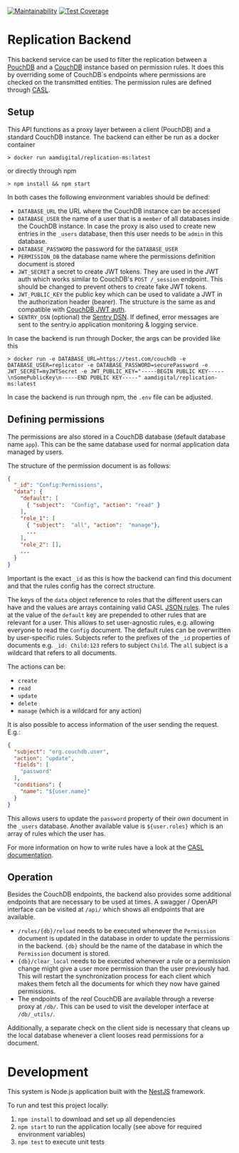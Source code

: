 [![Maintainability](https://api.codeclimate.com/v1/badges/f64d334dac765d672119/maintainability)](https://codeclimate.com/github/Aam-Digital/replication-backend/maintainability)
[![Test Coverage](https://api.codeclimate.com/v1/badges/f64d334dac765d672119/test_coverage)](https://codeclimate.com/github/Aam-Digital/replication-backend/test_coverage)

# Replication Backend

This backend service can be used to filter the replication between a [PouchDB](https://pouchdb.com/) and a [CouchDB](https://docs.couchdb.org/en/stable/index.html) instance based on permission rules.
It does this by overriding some of CouchDB`s endpoints where permissions are checked on the transmitted entities.
The permission rules are defined through [CASL](https://casl.js.org/v5/en/).


## Setup
This API functions as a proxy layer between a client (PouchDB) and a standard CouchDB instance.
The backend can either be run as a docker container 
```
> docker run aamdigital/replication-ms:latest
```
or directly through npm
```
> npm install && npm start
```
In both cases the following environment variables should be defined:
- `DATABASE_URL` the URL where the CouchDB instance can be accessed
- `DATABASE_USER` the name of a user that is a `member` of all databases inside the CouchDB instance. In case the proxy is also used to create new entries in the `_users` database, then this user needs to be `admin` in this database.
- `DATABASE_PASSWORD` the password for the `DATABASE_USER`
- `PERMISSION_DB` the database name where the permissions definition document is stored
- `JWT_SECRET` a secret to create JWT tokens. They are used in the JWT auth which works similar to CouchDB's `POST /_session` endpoint. This should be changed to prevent others to create fake JWT tokens.
- `JWT_PUBLIC_KEY` the public key which can be used to validate a JWT in the authorization header (bearer). The structure is the same as and compatible with [CouchDB JWT auth](https://docs.couchdb.org/en/stable/api/server/authn.html#jwt-authentication).
- `SENTRY_DSN` (optional) the [Sentry DSN](https://docs.sentry.io/product/sentry-basics/dsn-explainer/). If defined, error messages are sent to the sentry.io application monitoring & logging service.

In case the backend is run through Docker, the args can be provided like this
```
> docker run -e DATABASE_URL=https://test.com/couchdb -e DATABASE_USER=replicator -e DATABASE_PASSWORD=securePassword -e JWT_SECRET=myJWTSecret -e JWT_PUBLIC_KEY="-----BEGIN PUBLIC KEY-----\nSomePublicKey\n-----END PUBLIC KEY-----" aamdigital/replication-ms:latest
```
In case the backend is run through npm, the `.env` file can be adjusted.

## Defining permissions
The permissions are also stored in a CouchDB database (default database name `app`).
This can be the same database used for normal application data managed by users.

The structure of the permission document is as follows:
```json
{
  "_id": "Config:Permissions",
  "data": {
    "default": [
      { "subject":  "Config", "action": "read" }
    ],
    "role_1": [
      { "subject":  "all", "action":  "manage"},
      ...
    ],
    "role_2": [],
    ...
  }
}
```
Important is the exact `_id` as this is how the backend can find this document and that the rules config has the correct structure.

The keys of the `data` object reference to roles that the different users can have and the values are arrays containing valid CASL [JSON rules](https://casl.js.org/v5/en/guide/define-rules#json-objects).
The rules at the value of the `default` key are prepended to other rules that are relevant for a user.
This allows to set user-agnostic rules, e.g. allowing everyone to read the `Config` document.
The default rules can be overwritten by user-specific rules.
Subjects refer to the prefixes of the `_id` properties of documents e.g. `_id: Child:123` refers to subject `Child`.
The `all` subject is a wildcard that refers to all documents.

The actions can be:
* `create`
* `read`
* `update`
* `delete`
* `manage` (which is a wildcard for any action)

It is also possible to access information of the user sending the request. E.g.:

```json
{
  "subject": "org.couchdb.user",
  "action": "update",
  "fields": [
    "password"
  ],
  "conditions": {
    "name": "${user.name}"
  }
}
```
This allows users to update the `password` property of their *own* document in the `_users` database.
Another available value is `${user.roles}` which is an array of rules which the user has.

For more information on how to write rules have a look at the [CASL documentation](https://casl.js.org/v5/en/guide/intro).

## Operation
Besides the CouchDB endpoints, the backend also provides some additional endpoints that are necessary to be used at times.
A swagger / OpenAPI interface can be visited at `/api/` which shows all endpoints that are available.
- `/rules/{db}/reload` needs to be executed whenever the `Permission` document is updated in the database in order to update the permissions in the backend. `{db}` should be the name of the database in which the `Permission` document is stored.
- `{db}/clear_local` needs to be executed whenever a rule or a permission change might give a user more permission than the user previously had. This will restart the synchronization process for each client which makes them fetch all the documents for which they now have gained permissions.
- The endpoints of the *real* CouchDB are available through a reverse proxy at `/db/`. This can be used to visit the developer interface at `/db/_utils/`.

Additionally, a separate check on the client side is necessary that cleans up the local database whenever a client looses read permissions for a document.


# Development
This system is Node.js application built with the [NestJS](https://nestjs.com/) framework.

To run and test this project locally:
1. `npm install` to download and set up all dependencies
2. `npm start` to run the application locally (see above for required environment variables)
3. `npm test` to execute unit tests
